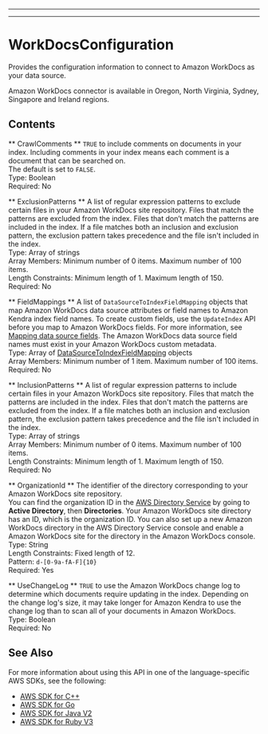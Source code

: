 --------

--------

# WorkDocsConfiguration<a name="API_WorkDocsConfiguration"></a>

Provides the configuration information to connect to Amazon WorkDocs as your data source\.

Amazon WorkDocs connector is available in Oregon, North Virginia, Sydney, Singapore and Ireland regions\.

## Contents<a name="API_WorkDocsConfiguration_Contents"></a>

 ** CrawlComments **   <a name="Kendra-Type-WorkDocsConfiguration-CrawlComments"></a>
 `TRUE` to include comments on documents in your index\. Including comments in your index means each comment is a document that can be searched on\.  
The default is set to `FALSE`\.  
Type: Boolean  
Required: No

 ** ExclusionPatterns **   <a name="Kendra-Type-WorkDocsConfiguration-ExclusionPatterns"></a>
A list of regular expression patterns to exclude certain files in your Amazon WorkDocs site repository\. Files that match the patterns are excluded from the index\. Files that don’t match the patterns are included in the index\. If a file matches both an inclusion and exclusion pattern, the exclusion pattern takes precedence and the file isn't included in the index\.  
Type: Array of strings  
Array Members: Minimum number of 0 items\. Maximum number of 100 items\.  
Length Constraints: Minimum length of 1\. Maximum length of 150\.  
Required: No

 ** FieldMappings **   <a name="Kendra-Type-WorkDocsConfiguration-FieldMappings"></a>
A list of `DataSourceToIndexFieldMapping` objects that map Amazon WorkDocs data source attributes or field names to Amazon Kendra index field names\. To create custom fields, use the `UpdateIndex` API before you map to Amazon WorkDocs fields\. For more information, see [Mapping data source fields](https://docs.aws.amazon.com/kendra/latest/dg/field-mapping.html)\. The Amazon WorkDocs data source field names must exist in your Amazon WorkDocs custom metadata\.  
Type: Array of [DataSourceToIndexFieldMapping](API_DataSourceToIndexFieldMapping.md) objects  
Array Members: Minimum number of 1 item\. Maximum number of 100 items\.  
Required: No

 ** InclusionPatterns **   <a name="Kendra-Type-WorkDocsConfiguration-InclusionPatterns"></a>
A list of regular expression patterns to include certain files in your Amazon WorkDocs site repository\. Files that match the patterns are included in the index\. Files that don't match the patterns are excluded from the index\. If a file matches both an inclusion and exclusion pattern, the exclusion pattern takes precedence and the file isn't included in the index\.  
Type: Array of strings  
Array Members: Minimum number of 0 items\. Maximum number of 100 items\.  
Length Constraints: Minimum length of 1\. Maximum length of 150\.  
Required: No

 ** OrganizationId **   <a name="Kendra-Type-WorkDocsConfiguration-OrganizationId"></a>
The identifier of the directory corresponding to your Amazon WorkDocs site repository\.  
You can find the organization ID in the [AWS Directory Service](https://console.aws.amazon.com/directoryservicev2/) by going to **Active Directory**, then **Directories**\. Your Amazon WorkDocs site directory has an ID, which is the organization ID\. You can also set up a new Amazon WorkDocs directory in the AWS Directory Service console and enable a Amazon WorkDocs site for the directory in the Amazon WorkDocs console\.  
Type: String  
Length Constraints: Fixed length of 12\.  
Pattern: `d-[0-9a-fA-F]{10}`   
Required: Yes

 ** UseChangeLog **   <a name="Kendra-Type-WorkDocsConfiguration-UseChangeLog"></a>
 `TRUE` to use the Amazon WorkDocs change log to determine which documents require updating in the index\. Depending on the change log's size, it may take longer for Amazon Kendra to use the change log than to scan all of your documents in Amazon WorkDocs\.  
Type: Boolean  
Required: No

## See Also<a name="API_WorkDocsConfiguration_SeeAlso"></a>

For more information about using this API in one of the language\-specific AWS SDKs, see the following:
+  [AWS SDK for C\+\+](https://docs.aws.amazon.com/goto/SdkForCpp/kendra-2019-02-03/WorkDocsConfiguration) 
+  [AWS SDK for Go](https://docs.aws.amazon.com/goto/SdkForGoV1/kendra-2019-02-03/WorkDocsConfiguration) 
+  [AWS SDK for Java V2](https://docs.aws.amazon.com/goto/SdkForJavaV2/kendra-2019-02-03/WorkDocsConfiguration) 
+  [AWS SDK for Ruby V3](https://docs.aws.amazon.com/goto/SdkForRubyV3/kendra-2019-02-03/WorkDocsConfiguration) 